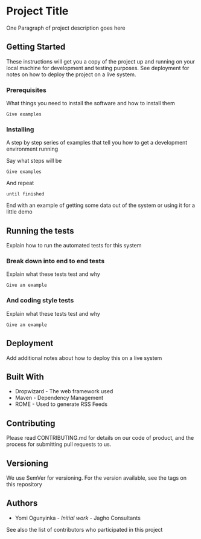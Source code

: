 # Project Title
One Paragraph of project description goes here

## Getting Started

These instructions will get you a copy of the project up and running on your local machine for development and testing purposes. See deployment for notes on how to deploy the project on a live system.

### Prerequisites

What things you need to install the software and how to install them

``` 
Give examples
```
### Installing

A step by step series of examples that tell you how to get a development environment running

Say what steps will be

```
Give examples
```

And repeat

```
until finished
```

End with an example of getting some data out of the system or using it for a little demo

## Running the tests

Explain how to run the automated tests for this system

### Break down into end to end tests

Explain what these tests test and why

```
Give an example
```

### And coding style tests

Explain what these tests test and why

```
Give an example
```

## Deployment

Add additional notes about how to deploy this on a live system

## Built With

-	Dropwizard - The web framework used
-	Maven	-	Dependency Management
-	ROME	-	Used to generate RSS Feeds

## Contributing

Please read CONTRIBUTING.md for details on our code of product, and the process for submitting pull requests to us.

## Versioning

We use SemVer for versioning.  For the version available, see the tags on this repository

## Authors

-	Yomi Ogunyinka	- _Initial work_ - Jagho Consultants

See also the list of contributors who participated in this project
















































